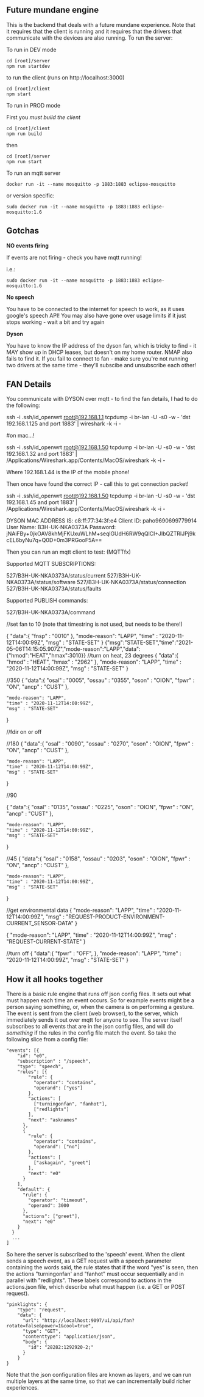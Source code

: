 Future mundane engine
---------------------

This is the backend that deals with a future mundane experience.  Note that it requires that the client is running and it requires that the drivers that communicate with the devices are also running.  To run the server:

To run in DEV mode

```
cd [root]/server
npm run startdev
```

to run the client (runs on http://localhost:3000)

```
cd [root]/client
npm start
```
 
To run in PROD mode

First you *must build the client*
```
cd [root]/client
npm run build
```

then

```
cd [root]/server
npm run start
```

To run an mqtt server

```
docker run -it --name mosquitto -p 1883:1883 eclipse-mosquitto
```

or version specific:

```
sudo docker run -it --name mosquitto -p 1883:1883 eclipse-mosquitto:1.6
```


Gotchas
-------


**NO events firing**

If events are not firing - check you have mqtt running!  

i.e.:

```
sudo docker run -it --name mosquitto -p 1883:1883 eclipse-mosquitto:1.6

```

**No speech**

You have to be connected to the internet for speech to work, as it uses google's speech API!
You may also have gone over usage limits if it just stops working - wait a bit and try again

**Dyson**

You have to know the IP address of the dyson fan, which is tricky to find - it MAY show up in DHCP leases, but doesn't on my home router.  NMAP also fails to find it.
If you fail to connect to fan - make sure you're not running two drivers at the same time - they'll subscibe and unsubscribe each other!


FAN Details
-----------


You communicate with DYSON over mqtt - to find the fan details, I had to do the following:

ssh -i .ssh/id_openwrt root@192.168.1.1 tcpdump -i br-lan -U -s0 -w - 'dst 192.168.1.125 and port 1883' | wireshark -k -i -

#on mac...!

ssh -i .ssh/id_openwrt root@192.168.1.50 tcpdump -i br-lan -U -s0 -w - 'dst 192.168.1.32 and port 1883' | /Applications/Wireshark.app/Contents/MacOS/wireshark -k -i -

Where 192.168.1.44 is the IP of the mobile phone!

Then once have found the correct IP - call this to get connection packet!

ssh -i .ssh/id_openwrt root@192.168.1.50 tcpdump -i br-lan -U -s0 -w - 'dst 192.168.1.45 and port 1883' | /Applications/Wireshark.app/Contents/MacOS/wireshark -k -i -

DYSON MAC ADDRESS IS: c8:ff:77:34:3f:e4
Client ID: paho9690699779914
User Name: B3H-UK-NKA0373A
Password: jNAiFBy+0jkOAV8khMjFKUxuWLhM+seqlGUdH6RW9qQlCI+JIbQZTRlJPj9kcEL6byNu7q+Q0D+0m3PRGooF5A==

Then you can run an mqtt client to test: (MQTTfx)

Supported MQTT SUBSCRIPTIONS:

527/B3H-UK-NKA0373A/status/current
527/B3H-UK-NKA0373A/status/software
527/B3H-UK-NKA0373A/status/connection
527/B3H-UK-NKA0373A/status/faults

Supported PUBLISH commands:

527/B3H-UK-NKA0373A/command

//set fan to 10 (note that timestring is not used, but needs to be there!)

{
    "data":{
        "fnsp" : "0010"
    },
    "mode-reason": "LAPP",
    "time" : "2020-11-12T14:00:99Z",
    "msg" : "STATE-SET"
}
{"msg":"STATE-SET","time":"2021-05-06T14:15:05.907Z","mode-reason":"LAPP","data":{"hmod":"HEAT","hmax":3010}}
//turn on heat, 23 degrees
{
    "data":{
        "hmod" : "HEAT",
        "hmax" : "2962"
    },
    "mode-reason": "LAPP",
    "time" : "2020-11-12T14:00:99Z",
    "msg" : "STATE-SET"
}

//350
{
    "data":{
        "osal" : "0005",
        "ossau" : "0355",
        "oson" : "OION",
        "fpwr" : "ON",
        "ancp" : "CUST"
    },

    "mode-reason": "LAPP",
    "time" : "2020-11-12T14:00:99Z",
    "msg" : "STATE-SET"
}

//fdir on or off

//180
{
    "data":{
        "osal" : "0090",
        "ossau" : "0270",
        "oson" : "OION",
        "fpwr" : "ON",
        "ancp" : "CUST"
    },

    "mode-reason": "LAPP",
    "time" : "2020-11-12T14:00:99Z",
    "msg" : "STATE-SET"
}

//90

{
    "data":{
        "osal" : "0135",
        "ossau" : "0225",
        "oson" : "OION",
        "fpwr" : "ON",
        "ancp" : "CUST"
    },

    "mode-reason": "LAPP",
    "time" : "2020-11-12T14:00:99Z",
    "msg" : "STATE-SET"
}


//45
{
    "data":{
        "osal" : "0158",
        "ossau" : "0203",
        "oson" : "OION",
        "fpwr" : "ON",
        "ancp" : "CUST"
    },

    "mode-reason": "LAPP",
    "time" : "2020-11-12T14:00:99Z",
    "msg" : "STATE-SET"
}


//get environmental data
{
    "mode-reason": "LAPP",
    "time" : "2020-11-12T14:00:99Z",
    "msg" : "REQUEST-PRODUCT-ENVIRONMENT-CURRENT_SENSOR-DATA"
}

{
   "mode-reason": "LAPP",
    "time" : "2020-11-12T14:00:99Z",
    "msg" : "REQUEST-CURRENT-STATE"
}

//turn off 
{
    "data":{
        "fpwr" : "OFF",
    },
    "mode-reason": "LAPP",
    "time" : "2020-11-12T14:00:99Z",
    "msg" : "STATE-SET"
}


How it all hooks together
-------------------------

There is a basic rule engine that runs off json config files.  It sets out what must happen each time an event occurs.  So for example events might be a person saying something, or, when the camera is on performing a gesture.  The event is sent from the client (web browser), to the server, which immediately sends it out over mqtt for anyone to see.  The server itself subscribes to all events that are in the json config files, and will do *something* if the rules in the config file match the event.  So take the following slice from a config file:

```
"events": [{
    "id": "e0",
    "subscription" : "/speech",
    "type": "speech",
    "rules": [{
        "rule": {
          "operator": "contains",
          "operand": ["yes"]
        },
        "actions": [
          ["turningonfan", "fanhot"],
          ["redlights"]
        ],
        "next": "asknames"
      },
      {
        "rule": {
          "operator": "contains",
          "operand": ["no"]
        },
        "actions": [
          ["askagain", "greet"]
        ],
        "next": "e0"
      }
    ],
    "default": {
      "rule": {
        "operator": "timeout",
        "operand": 3000
      },
      "actions": ["greet"],
      "next": "e0"
    }
  }
  ...
]
```

So here the server is subscribed to the 'speech' event.  When the client sends a speech event, as a GET request with a speech parameter containing the words said, the rule states that if the word "yes" is seen, then the actions "turningonfan' and "fanhot" must occur sequentially and in parallel with "redlights".  These labels correspond to actions in the actions.json file, which describe what must happen (i.e. a GET or POST request).

```
"pinklights": {
    "type": "request",
    "data": {
      "url": "http://localhost:9097/ui/api/fan?rotate=false&power=1&cool=true",
      "type": "GET",
      "contenttype": "application/json",
      "body": {
        "id": "28282:1292920-2;"
      }
    }
}
```

Note that the json configuration files are known as layers, and we can run multiple layers at the same time, so that we can incrementally build richer experiences.
